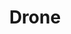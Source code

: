 ---
codehost: https://github.com/https://github.com/drone
guide: https://github.com/drone/brand/tree/master/logos
logohandle: droneio
sort: drone
title: Drone
twitter: https://x.com/droneio
website: https://drone.io/
---